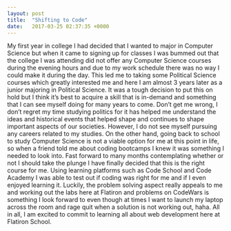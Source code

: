```yaml
---
layout: post
title:  "Shifting to Code"
date:   2017-03-25 02:37:35 +0000
---
```



  My first year in college I had decided that I wanted to major in Computer Science but when it came to signing up for classes I was bummed out that the college I was attending did not offer any Computer Science courses during the evening hours and due to my work schedule there was no way I could make it during the day. This led me to taking some Political Science courses which greatly interested me and here I am almost 3 years later as a junior majoring in Political Science. It was a tough decision to put this on hold but I think it’s best to acquire a skill that is in-demand and something that I can see myself doing for many years to come. 
  Don’t get me wrong, I don’t regret my time studying politics for it has helped me understand the ideas and historical events that helped shape and continues to shape important aspects of our societies. However, I do not see myself pursuing any careers related to my studies. On the other hand, going back to school to study Computer Science is not a viable option for me at this point in life, so when a friend told me about coding bootcamps I knew it was something I needed to look into.
  Fast forward to many months contemplating whether or not I should take the plunge I have finally decided that this is the right course for me. Using learning platforms such as Code School and Code Academy I was able to test out if coding was right for me and if I even enjoyed learning it. Luckily, the problem solving aspect really appeals to me and working out the labs here at Flatiron and problems on CodeWars is something I look forward to even though at times I want to launch my laptop across the room and rage quit when a solution is not working out, haha. All in all, I am excited to commit to learning all about web development here at Flatiron School.
